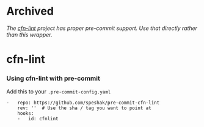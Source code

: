 # Archived

*The [cfn-lint](https://github.com/awslabs/cfn-python-lint) project has proper pre-commit support.  Use that directly rather than this wrapper.*

cfn-lint
========

### Using cfn-lint with pre-commit

Add this to your `.pre-commit-config.yaml`

    -   repo: https://github.com/speshak/pre-commit-cfn-lint
        rev: ''  # Use the sha / tag you want to point at
        hooks:
        -   id: cfnlint
